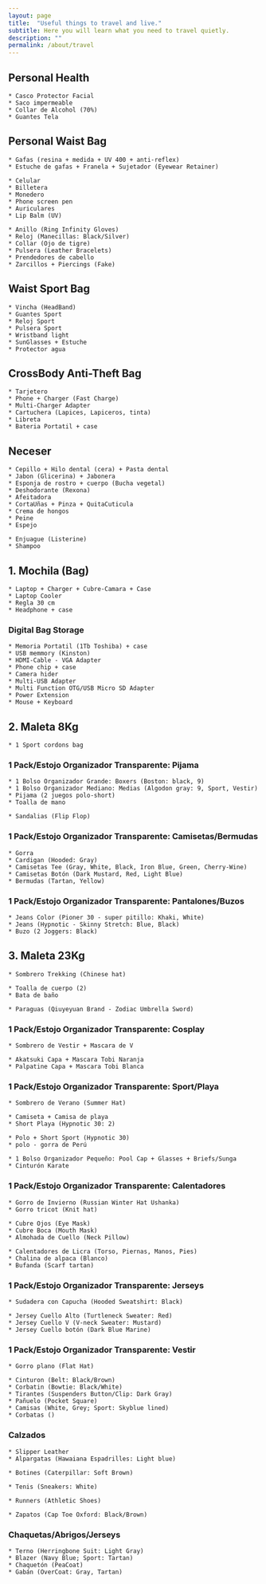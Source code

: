 ```yaml
---
layout: page
title:  "Useful things to travel and live."
subtitle: Here you will learn what you need to travel quietly.
description: ""
permalink: /about/travel
---
```


## Personal Health

    * Casco Protector Facial  
    * Saco impermeable  
    * Collar de Alcohol (70%)  
    * Guantes Tela  

## Personal Waist Bag

    * Gafas (resina + medida + UV 400 + anti-reflex)  
    * Estuche de gafas + Franela + Sujetador (Eyewear Retainer)  

    * Celular  
    * Billetera  
    * Monedero  
    * Phone screen pen  
    * Auriculares  
    * Lip Balm (UV)  

    * Anillo (Ring Infinity Gloves)  
    * Reloj (Manecillas: Black/Silver)  
    * Collar (Ojo de tigre)  
    * Pulsera (Leather Bracelets)  
    * Prendedores de cabello  
    * Zarcillos + Piercings (Fake)  

## Waist Sport Bag

    * Vincha (HeadBand)  
    * Guantes Sport  
    * Reloj Sport  
    * Pulsera Sport  
    * Wristband light  
    * SunGlasses + Estuche  
    * Protector agua  

## CrossBody Anti-Theft Bag

    * Tarjetero  
    * Phone + Charger (Fast Charge)  
    * Multi-Charger Adapter  
    * Cartuchera (Lapices, Lapiceros, tinta)  
    * Libreta  
    * Bateria Portatil + case  

## Neceser  

    * Cepillo + Hilo dental (cera) + Pasta dental  
    * Jabon (Glicerina) + Jabonera  
    * Esponja de rostro + cuerpo (Bucha vegetal)  
    * Deshodorante (Rexona)  
    * Afeitadora  
    * CortaUñas + Pinza + QuitaCuticula  
    * Crema de hongos  
    * Peine  
    * Espejo  

    * Enjuague (Listerine)  
    * Shampoo  

## 1. Mochila (Bag)

    * Laptop + Charger + Cubre-Camara + Case  
    * Laptop Cooler  
    * Regla 30 cm  
    * Headphone + case  

### Digital Bag Storage

    * Memoria Portatil (1Tb Toshiba) + case  
    * USB memmory (Kinston)  
    * HDMI-Cable - VGA Adapter  
    * Phone chip + case  
    * Camera hider  
    * Multi-USB Adapter  
    * Multi Function OTG/USB Micro SD Adapter  
    * Power Extension  
    * Mouse + Keyboard  

## 2. Maleta 8Kg

    * 1 Sport cordons bag  

### 1 Pack/Estojo Organizador Transparente: Pijama

    * 1 Bolso Organizador Grande: Boxers (Boston: black, 9)
    * 1 Bolso Organizador Mediano: Medias (Algodon gray: 9, Sport, Vestir)  
    * Pijama (2 juegos polo-short)   
    * Toalla de mano  

    * Sandalias (Flip Flop)  
    
### 1 Pack/Estojo Organizador Transparente: Camisetas/Bermudas

    * Gorra  
    * Cardigan (Hooded: Gray)  
    * Camisetas Tee (Gray, White, Black, Iron Blue, Green, Cherry-Wine)  
    * Camisetas Botón (Dark Mustard, Red, Light Blue)  
    * Bermudas (Tartan, Yellow)  

### 1 Pack/Estojo Organizador Transparente: Pantalones/Buzos

    * Jeans Color (Pioner 30 - super pitillo: Khaki, White)  
    * Jeans (Hypnotic - Skinny Stretch: Blue, Black)  
    * Buzo (2 Joggers: Black)  

## 3. Maleta 23Kg

    * Sombrero Trekking (Chinese hat)  

    * Toalla de cuerpo (2)  
    * Bata de baño  
    
    * Paraguas (Qiuyeyuan Brand - Zodiac Umbrella Sword)  

### 1 Pack/Estojo Organizador Transparente: Cosplay

    * Sombrero de Vestir + Mascara de V

    * Akatsuki Capa + Mascara Tobi Naranja  
    * Palpatine Capa + Mascara Tobi Blanca  

### 1 Pack/Estojo Organizador Transparente: Sport/Playa

    * Sombrero de Verano (Summer Hat)  

    * Camiseta + Camisa de playa  
    * Short Playa (Hypnotic 30: 2)  

    * Polo + Short Sport (Hypnotic 30)  
    * polo - gorra de Perú  

    * 1 Bolso Organizador Pequeño: Pool Cap + Glasses + Briefs/Sunga
    * Cinturón Karate  

### 1 Pack/Estojo Organizador Transparente: Calentadores

    * Gorro de Invierno (Russian Winter Hat Ushanka)  
    * Gorro tricot (Knit hat)  

    * Cubre Ojos (Eye Mask)  
    * Cubre Boca (Mouth Mask)  
    * Almohada de Cuello (Neck Pillow)  

    * Calentadores de Licra (Torso, Piernas, Manos, Pies)  
    * Chalina de alpaca (Blanco)  
    * Bufanda (Scarf tartan)  

### 1 Pack/Estojo Organizador Transparente: Jerseys

    * Sudadera con Capucha (Hooded Sweatshirt: Black)  
    
    * Jersey Cuello Alto (Turtleneck Sweater: Red)  
    * Jersey Cuello V (V-neck Sweater: Mustard)  
    * Jersey Cuello botón (Dark Blue Marine)  
<!--    * Jersey lana (Light Blue Marine)  -->

### 1 Pack/Estojo Organizador Transparente: Vestir

    * Gorro plano (Flat Hat)  

    * Cinturon (Belt: Black/Brown)  
    * Corbatin (Bowtie: Black/White)  
    * Tirantes (Suspenders Button/Clip: Dark Gray)  
    * Pañuelo (Pocket Square)  
    * Camisas (White, Grey; Sport: Skyblue lined)  
    * Corbatas ()  

### Calzados
 
    * Slipper Leather  
    * Alpargatas (Hawaiana Espadrilles: Light blue)  

    * Botines (Caterpillar: Soft Brown)  
    
    * Tenis (Sneakers: White)  
    
    * Runners (Athletic Shoes)  
    
    * Zapatos (Cap Toe Oxford: Black/Brown)  

<!--
    * Zapatillas sin Cordones (Slip-On Sneakers: Black)  
    * Zapatillas de Lona (Canvas Sneakers: Red)  
    * Zapatillas Chukka (Casual Chukka: Electric Blue)  
    * Mocasines (Loafers: Brown)  
-->

### Chaquetas/Abrigos/Jerseys

    * Terno (Herringbone Suit: Light Gray)  
    * Blazer (Navy Blue; Sport: Tartan)  
    * Chaquetón (PeaCoat)  
    * Gabán (OverCoat: Gray, Tartan)  

<!--
    * Chaqueta Jeans (Jeans Jacket: Blue)  
    * Chaqueta de Cuero (Leather Jacket: Black)  
    * Chaqueta de Corduroy Sherpa (Sherpa Corderoy Jacket)  
    * Poncho (Cloak Hoodie Stitching)  
-->    
